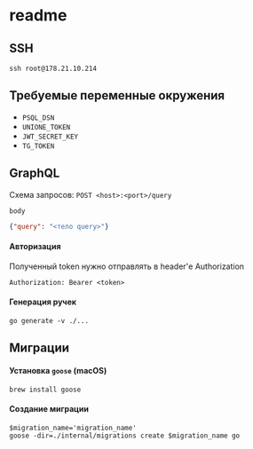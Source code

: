 
# readme

## SSH

```shell
ssh root@178.21.10.214
```

## Требуемые переменные окружения

- `PSQL_DSN`
- `UNIONE_TOKEN`
- `JWT_SECRET_KEY`
- `TG_TOKEN`

## GraphQL

Схема запросов: `POST <host>:<port>/query`

`body`
```json
{"query": "<тело query>"}
```

#### Авторизация

Полученный token нужно отправлять в header'е Authorization
```
Authorization: Bearer <token>
```

#### Генерация ручек

```shell
go generate -v ./...
```

## Миграции

#### Установка `goose` (macOS)

```shell
brew install goose
```

#### Создание миграции
```shell
$migration_name='migration_name'
goose -dir=./internal/migrations create $migration_name go
```

